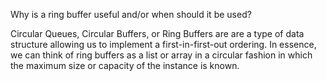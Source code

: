 Why is a ring buffer useful and/or when should it be used?

Circular Queues, Circular Buffers, or Ring Buffers are are a type of data structure allowing us to implement a first-in-first-out ordering. In essence, we can think of ring buffers as a list or array in a circular fashion in which the maximum size or capacity of the instance is known. 

